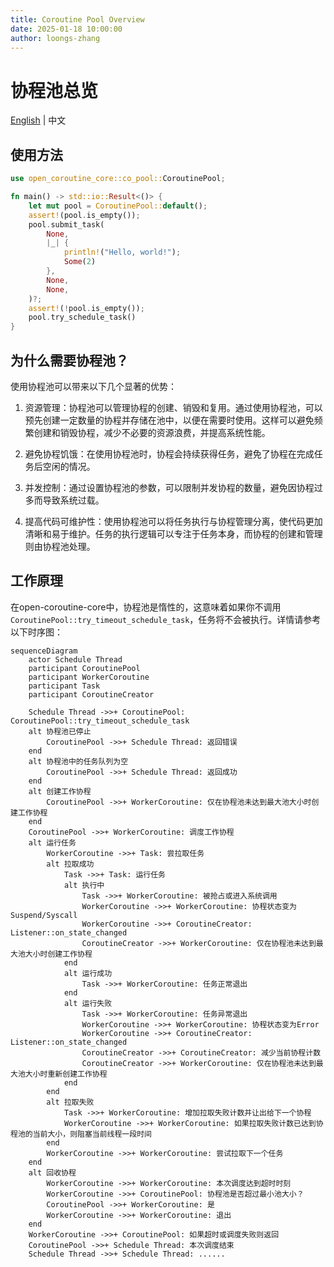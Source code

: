 ```yaml
---
title: Coroutine Pool Overview
date: 2025-01-18 10:00:00
author: loongs-zhang
---
```


# 协程池总览

[English](../en/coroutine-pool.md) | 中文

## 使用方法

```rust
use open_coroutine_core::co_pool::CoroutinePool;

fn main() -> std::io::Result<()> {
    let mut pool = CoroutinePool::default();
    assert!(pool.is_empty());
    pool.submit_task(
        None,
        |_| {
            println!("Hello, world!");
            Some(2)
        },
        None,
        None,
    )?;
    assert!(!pool.is_empty());
    pool.try_schedule_task()
}
```

## 为什么需要协程池？

使用协程池可以带来以下几个显著的优势：

1. 资源管理：协程池可以管理协程的创建、销毁和复用。通过使用协程池，可以预先创建一定数量的协程并存储在池中，以便在需要时使用。这样可以避免频繁创建和销毁协程，减少不必要的资源浪费，并提高系统性能。

2. 避免协程饥饿：在使用协程池时，协程会持续获得任务，避免了协程在完成任务后空闲的情况。

3. 并发控制：通过设置协程池的参数，可以限制并发协程的数量，避免因协程过多而导致系统过载。

4. 提高代码可维护性：使用协程池可以将任务执行与协程管理分离，使代码更加清晰和易于维护。任务的执行逻辑可以专注于任务本身，而协程的创建和管理则由协程池处理。

## 工作原理

在open-coroutine-core中，协程池是惰性的，这意味着如果你不调用`CoroutinePool::try_timeout_schedule_task`，任务将不会被执行。详情请参考以下时序图：

```mermaid
sequenceDiagram
    actor Schedule Thread
    participant CoroutinePool
    participant WorkerCoroutine
    participant Task
    participant CoroutineCreator

    Schedule Thread ->>+ CoroutinePool: CoroutinePool::try_timeout_schedule_task
    alt 协程池已停止
        CoroutinePool ->>+ Schedule Thread: 返回错误
    end
    alt 协程池中的任务队列为空
        CoroutinePool ->>+ Schedule Thread: 返回成功
    end
    alt 创建工作协程
        CoroutinePool ->>+ WorkerCoroutine: 仅在协程池未达到最大池大小时创建工作协程
    end
    CoroutinePool ->>+ WorkerCoroutine: 调度工作协程
    alt 运行任务
        WorkerCoroutine ->>+ Task: 尝拉取任务
        alt 拉取成功
            Task ->>+ Task: 运行任务
            alt 执行中
                Task ->>+ WorkerCoroutine: 被抢占或进入系统调用
                WorkerCoroutine ->>+ WorkerCoroutine: 协程状态变为Suspend/Syscall
                WorkerCoroutine ->>+ CoroutineCreator: Listener::on_state_changed
                CoroutineCreator ->>+ WorkerCoroutine: 仅在协程池未达到最大池大小时创建工作协程
            end
            alt 运行成功
                Task ->>+ WorkerCoroutine: 任务正常退出
            end
            alt 运行失败
                Task ->>+ WorkerCoroutine: 任务异常退出
                WorkerCoroutine ->>+ WorkerCoroutine: 协程状态变为Error
                WorkerCoroutine ->>+ CoroutineCreator: Listener::on_state_changed
                CoroutineCreator ->>+ CoroutineCreator: 减少当前协程计数
                CoroutineCreator ->>+ WorkerCoroutine: 仅在协程池未达到最大池大小时重新创建工作协程
            end
        end
        alt 拉取失败
            Task ->>+ WorkerCoroutine: 增加拉取失败计数并让出给下一个协程
            WorkerCoroutine ->>+ WorkerCoroutine: 如果拉取失败计数已达到协程池的当前大小，则阻塞当前线程一段时间
        end
        WorkerCoroutine ->>+ WorkerCoroutine: 尝试拉取下一个任务
    end
    alt 回收协程
        WorkerCoroutine ->>+ WorkerCoroutine: 本次调度达到超时时刻
        WorkerCoroutine ->>+ CoroutinePool: 协程池是否超过最小池大小？
        CoroutinePool ->>+ WorkerCoroutine: 是
        WorkerCoroutine ->>+ WorkerCoroutine: 退出
    end
    WorkerCoroutine ->>+ CoroutinePool: 如果超时或调度失败则返回
    CoroutinePool ->>+ Schedule Thread: 本次调度结束
    Schedule Thread ->>+ Schedule Thread: ......
```

